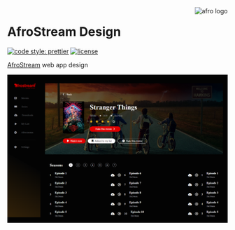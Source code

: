 <a href="#">
    <img src="https://myafrostream.tv/img/logos/logo.png" alt="afro logo" title="Aimeos" align="right" height="60" />
</a>

# AfroStream Design

[![code style: prettier](https://img.shields.io/badge/code_style-prettier-ff69b4.svg)](https://github.com/prettier/prettier)
[![license](https://img.shields.io/github/license/t-ho/mern-stack)](https://gitlab.com/calvin-puram/product-store/-/blob/master/LICENSE)

[AfroStream](https://aimeos.org/TYPO3) web app design

[![Aimeos TYPO3 demo](./src/assets/img/cover.png)](http://typo3.demo.aimeos.org/)
